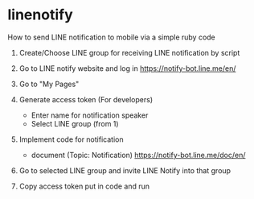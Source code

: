 # linenotify
How to send LINE notification to mobile via a simple ruby code

1. Create/Choose LINE group for receiving LINE notification by script

2. Go to LINE notify website and log in
https://notify-bot.line.me/en/

3. Go to "My Pages"

4. Generate access token (For developers)
   - Enter name for notification speaker
   - Select LINE group (from 1)

5. Implement code for notification
   - document (Topic: Notification) https://notify-bot.line.me/doc/en/

6. Go to selected LINE group and invite LINE Notify into that group

7. Copy access token put in code and run

